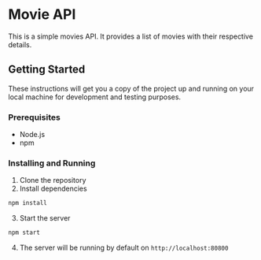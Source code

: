 # Movie API

This is a simple movies API. It provides a list of movies with their respective details.

## Getting Started

These instructions will get you a copy of the project up and running on your local machine for development and testing purposes.

### Prerequisites

- Node.js
- npm

### Installing and Running

1. Clone the repository
2. Install dependencies
```bash 
npm install
```
3. Start the server
```bash
npm start 
```
4. The server will be running by default on `http://localhost:80800`



